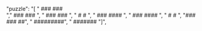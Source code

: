 "puzzle": "[
    \" ###  ###  \
  ",\"  ### ### \",
    \"  ### ### \",
    \"   #   #  \",
    \" ### #### \",
    \" ### #### \",
    \"   #   #  \",
    \"### ### ##\",
    \" #########\",
    \"  ####### \"]",